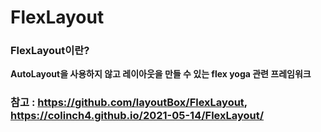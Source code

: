 # FlexLayout

### FlexLayout이란?

**AutoLayout을 사용하지 않고 레이아웃을 만들 수 있는 flex yoga 관련 프레임워크**

### 참고 : https://github.com/layoutBox/FlexLayout, https://colinch4.github.io/2021-05-14/FlexLayout/

